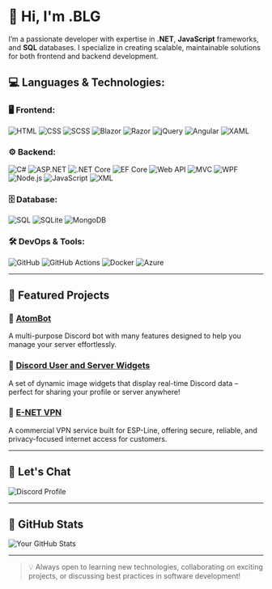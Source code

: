 # 👋 Hi, I'm .BLG

I’m a passionate developer with expertise in **.NET**, **JavaScript** frameworks, and **SQL** databases. I specialize in creating scalable, maintainable solutions for both frontend and backend development.

## 💻 **Languages & Technologies**:

### 🖥️ **Frontend**:
  ![HTML](https://img.shields.io/badge/-HTML-E34F26?style=flat&logo=html5&logoColor=white)
  ![CSS](https://img.shields.io/badge/-CSS-1572B6?style=flat&logo=css3&logoColor=white)
  ![SCSS](https://img.shields.io/badge/-SCSS-CC6699?style=flat&logo=sass&logoColor=white)
  ![Blazor](https://img.shields.io/badge/-Blazor-FFB81C?style=flat&logo=blazor&logoColor=black)
  ![Razor](https://img.shields.io/badge/-Razor-000000?style=flat&logo=razor&logoColor=white)
  ![jQuery](https://img.shields.io/badge/-jQuery-0769AD?style=flat&logo=jquery&logoColor=white)
  ![Angular](https://img.shields.io/badge/-Angular-DD0031?style=flat&logo=angular&logoColor=white)
  ![XAML](https://img.shields.io/badge/-XAML-32CD32?style=flat&logo=xaml&logoColor=white)

### ⚙️ **Backend**:
  ![C#](https://img.shields.io/badge/-C%23-1F8ACB?style=flat&logo=csharp&logoColor=white)
  ![ASP.NET](https://img.shields.io/badge/-ASP.NET-5C2D91?style=flat&logo=aspdotnet&logoColor=white)
  ![.NET Core](https://img.shields.io/badge/-.NET_Core-512BD4?style=flat&logo=.net&logoColor=white)
  ![EF Core](https://img.shields.io/badge/-EF_Core-7A7A7A?style=flat&logo=entity-framework&logoColor=white)
  ![Web API](https://img.shields.io/badge/-Web_API-25D366?style=flat&logo=swagger&logoColor=white)
  ![MVC](https://img.shields.io/badge/-MVC-01B1B6?style=flat&logo=aspdotnet&logoColor=white)
  ![WPF](https://img.shields.io/badge/-WPF-7600A3?style=flat&logo=wpf&logoColor=white)
  ![Node.js](https://img.shields.io/badge/-Node.js-8CC84B?style=flat&logo=node.js&logoColor=white)
  ![JavaScript](https://img.shields.io/badge/-JavaScript-F7DF1E?style=flat&logo=javascript&logoColor=black)
  ![XML](https://img.shields.io/badge/-XML-FF8000?style=flat&logo=xml&logoColor=white)

### 🗄️ **Database**:
  ![SQL](https://img.shields.io/badge/-SQL-4479A1?style=flat&logo=microsoftsqlserver&logoColor=white)
  ![SQLite](https://img.shields.io/badge/-SQLite-003B57?style=flat&logo=sqlite&logoColor=white)
  ![MongoDB](https://img.shields.io/badge/-MongoDB-47A248?style=flat&logo=mongodb&logoColor=white)

### 🛠️ **DevOps & Tools**:
  ![GitHub](https://img.shields.io/badge/-GitHub-181717?style=flat&logo=github&logoColor=white)
  ![GitHub Actions](https://img.shields.io/badge/-GitHub_Actions-2088FF?style=flat&logo=github-actions&logoColor=white)
  ![Docker](https://img.shields.io/badge/-Docker-2496ED?style=flat&logo=docker&logoColor=white)
  ![Azure](https://img.shields.io/badge/-Azure-0089D6?style=flat&logo=microsoftazure&logoColor=white)

---

## 🚀 Featured Projects

### 🔹 [AtomBot](https://atombot.be/)
A multi-purpose Discord bot with many features designed to help you manage your server effortlessly.

### 🔹 [Discord User and Server Widgets](https://github.com/BLG2/Discord-Widget/tree/main/)
A set of dynamic image widgets that display real-time Discord data – perfect for sharing your profile or server anywhere!

### 🔹 [E-NET VPN](https://e-net.cloud/)
A commercial VPN service built for ESP-Line, offering secure, reliable, and privacy-focused internet access for customers.

---

## 💬 Let's Chat
![Discord Profile](https://atombot.be/widget/user/1/921434569197117490.gif)


---

## 🚀 GitHub Stats

![Your GitHub Stats](https://github-readme-stats.vercel.app/api?username=BLG2&show_icons=true&hide_title=true&hide=prs&theme=radical)

---

> 💡 Always open to learning new technologies, collaborating on exciting projects, or discussing best practices in software development!
